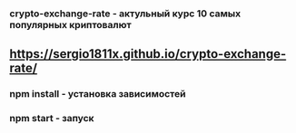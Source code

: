 
### crypto-exchange-rate - актульный курс 10 самых популярных криптовалют

 ## https://sergio1811x.github.io/crypto-exchange-rate/
### npm install - установка зависимостей

### npm start - запуск
